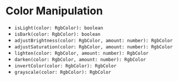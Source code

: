 # Color Manipulation

- `isLight(color: RgbColor): boolean`
- `isDark(color: RgbColor): boolean`
- `adjustBrightness(color: RgbColor, amount: number): RgbColor`
- `adjustSaturation(color: RgbColor, amount: number): RgbColor`
- `lighten(color: RgbColor, amount: number): RgbColor`
- `darken(color: RgbColor, amount: number): RgbColor`
- `invertColor(color: RgbColor): RgbColor`
- `grayscale(color: RgbColor): RgbColor`
